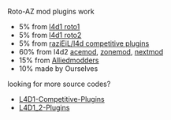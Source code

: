 Roto-AZ mod plugins work
*  5% from [l4d1 roto1](https://code.google.com/archive/p/rotoblin/source)
*  5% from [l4d1 roto2](https://github.com/raziEiL/rotoblin2)
*  5% from [raziEiL/l4d competitive plugins](https://bitbucket.org/disawar1/l4d-competitive-plugins/src/master/)
* 60% from l4d2 [acemod](http://imgur.com/a/8Ptck), [zonemod](https://github.com/SirPlease/ZoneMod), [nextmod](https://github.com/spoon-l4d2/NextMod)
* 15% from [Alliedmodders](http://www.sourcemod.net/plugins.php?mod=6&search=1)
* 10% made by Ourselves

looking for more source codes?
* [L4D1-Competitive-Plugins](https://github.com/fbef0102/L4D1-Competitive-Plugins)
* [L4D1_2-Plugins](https://github.com/fbef0102/L4D1_2-Plugins)
